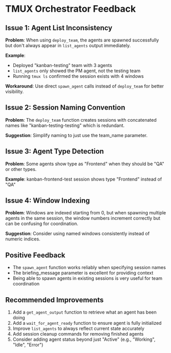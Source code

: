 # TMUX Orchestrator Feedback

## Issue 1: Agent List Inconsistency
**Problem**: When using `deploy_team`, the agents are spawned successfully but don't always appear in `list_agents` output immediately.

**Example**:
- Deployed "kanban-testing" team with 3 agents
- `list_agents` only showed the PM agent, not the testing team
- Running `tmux ls` confirmed the session exists with 4 windows

**Workaround**: Use direct `spawn_agent` calls instead of `deploy_team` for better visibility.

## Issue 2: Session Naming Convention
**Problem**: The `deploy_team` function creates sessions with concatenated names like "kanban-testing-testing" which is redundant.

**Suggestion**: Simplify naming to just use the team_name parameter.

## Issue 3: Agent Type Detection
**Problem**: Some agents show type as "Frontend" when they should be "QA" or other types.

**Example**: kanban-frontend-test session shows type "Frontend" instead of "QA"

## Issue 4: Window Indexing
**Problem**: Windows are indexed starting from 0, but when spawning multiple agents in the same session, the window numbers increment correctly but can be confusing for coordination.

**Suggestion**: Consider using named windows consistently instead of numeric indices.

## Positive Feedback
- The `spawn_agent` function works reliably when specifying session names
- The briefing_message parameter is excellent for providing context
- Being able to spawn agents in existing sessions is very useful for team coordination

## Recommended Improvements
1. Add a `get_agent_output` function to retrieve what an agent has been doing
2. Add a `wait_for_agent_ready` function to ensure agent is fully initialized
3. Improve `list_agents` to always reflect current state accurately
4. Add session cleanup commands for removing finished agents
5. Consider adding agent status beyond just "Active" (e.g., "Working", "Idle", "Error")
